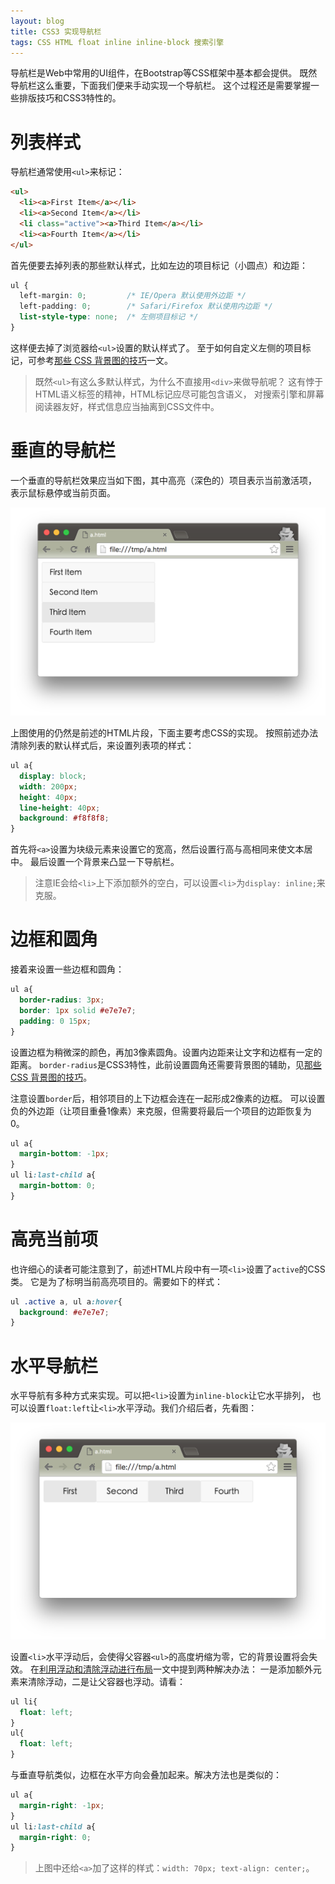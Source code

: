 ```yaml
---
layout: blog
title: CSS3 实现导航栏
tags: CSS HTML float inline inline-block 搜索引擎
---
```


导航栏是Web中常用的UI组件，在Bootstrap等CSS框架中基本都会提供。
既然导航栏这么重要，下面我们便来手动实现一个导航栏。
这个过程还是需要掌握一些排版技巧和CSS3特性的。

# 列表样式

导航栏通常使用`<ul>`来标记：

``` html
<ul>
  <li><a>First Item</a></li>
  <li><a>Second Item</a></li>
  <li class="active"><a>Third Item</a></li>
  <li><a>Fourth Item</a></li>
</ul>
```

首先便要去掉列表的那些默认样式，比如左边的项目标记（小圆点）和边距：

```css
ul {
  left-margin: 0;         /* IE/Opera 默认使用外边距 */
  left-padding: 0;        /* Safari/Firefox 默认使用内边距 */
  list-style-type: none;  /* 左侧项目标记 */
}
```

这样便去掉了浏览器给`<ul>`设置的默认样式了。
至于如何自定义左侧的项目标记，可参考[那些 CSS 背景图的技巧][bg-img]一文。

<!--more-->

> 既然`<ul>`有这么多默认样式，为什么不直接用`<div>`来做导航呢？
> 这有悖于HTML语义标签的精神，HTML标记应尽可能包含语义，
> 对搜索引擎和屏幕阅读器友好，样式信息应当抽离到CSS文件中。

# 垂直的导航栏

一个垂直的导航栏效果应当如下图，其中高亮（深色的）项目表示当前激活项，
表示鼠标悬停或当前页面。

![vertical navbar][vertical]

上图使用的仍然是前述的HTML片段，下面主要考虑CSS的实现。
按照前述办法清除列表的默认样式后，来设置列表项的样式：

```css
ul a{
  display: block;
  width: 200px;
  height: 40px;
  line-height: 40px;
  background: #f8f8f8;
}
```

首先将`<a>`设置为块级元素来设置它的宽高，然后设置行高与高相同来使文本居中。
最后设置一个背景来凸显一下导航栏。

> 注意IE会给`<li>`上下添加额外的空白，可以设置`<li>`为`display: inline;`来克服。

# 边框和圆角

接着来设置一些边框和圆角：

```css
ul a{
  border-radius: 3px;
  border: 1px solid #e7e7e7;
  padding: 0 15px;
}
```

设置边框为稍微深的颜色，再加3像素圆角。设置内边距来让文字和边框有一定的距离。
`border-radius`是CSS3特性，此前设置圆角还需要背景图的辅助，见[那些 CSS 背景图的技巧][bg-img]。

注意设置`border`后，相邻项目的上下边框会连在一起形成2像素的边框。
可以设置负的外边距（让项目重叠1像素）来克服，但需要将最后一个项目的边距恢复为0。

```css
ul a{
  margin-bottom: -1px;
}
ul li:last-child a{
  margin-bottom: 0;
}
```

# 高亮当前项

也许细心的读者可能注意到了，前述HTML片段中有一项`<li>`设置了`active`的CSS类。
它是为了标明当前高亮项目的。需要如下的样式：

```css
ul .active a, ul a:hover{
  background: #e7e7e7;
}
```

# 水平导航栏

水平导航有多种方式来实现。可以把`<li>`设置为`inline-block`让它水平排列，
也可以设置`float:left`让`<li>`水平浮动。我们介绍后者，先看图：

![horizontal navbar][horizontal]

设置`<li>`水平浮动后，会使得父容器`<ul>`的高度坍缩为零，它的背景设置将会失效。
在[利用浮动和清除浮动进行布局][floating]一文中提到两种解决办法：
一是添加额外元素来清除浮动，二是让父容器也浮动。请看：

```css
ul li{
  float: left;
}
ul{
  float: left;
}
```

与垂直导航类似，边框在水平方向会叠加起来。解决方法也是类似的：

```css
ul a{
  margin-right: -1px;
}
ul li:last-child a{
  margin-right: 0;
}
```

> 上图中还给`<a>`加了这样的样式：`width: 70px; text-align: center;`。

[bg-img]: /2016/02/27/background-image.html
[vertical]: /assets/img/blog/css/vertical-navbar@2x.png
[horizontal]: /assets/img/blog/css/horizontal-navbar@2x.png
[floating]: /2016/01/28/css-floating.html
